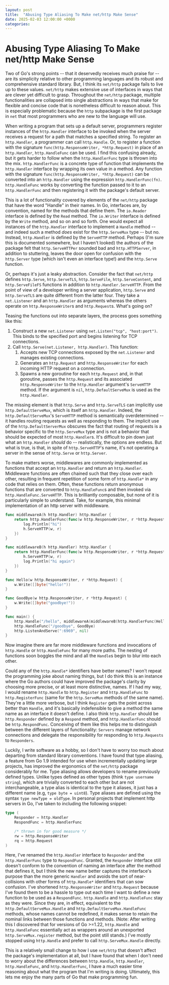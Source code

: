 ```yaml
---
layout: post
title:  "Abusing Type Aliasing To Make net/http Make Sense"
date: 2025-02-03 12:00:00 +0000
categories:
---
```

# Abusing Type Aliasing To Make net/http Make Sense
Two of Go's strong points -- that it deservedly receives much praise for -- are its simplicity relative to other programming languages and its robust and comprehensive standard library. But, I think its `net/http` package fails to live up to these values. `net/http` makes extensive use of interfaces in ways that are clever yet difficult to grasp. Throughout the `net/http` package, multiple functionalities are collapsed into single abstractions in ways that make for flexible and concise code that is nonetheless difficult to reason about. This is especially problematic because the `http` subpackage is the first package in `net` that most programmers who are new to the language will use.

When writing a program that sets up a default server, programmers register instances of the `http.Handler` interface to be invoked when the server receives a request for a path that matches a specified string. To register an `http.Handler`, a programmer can call `http.Handle`. Or, to register a function with the signature `func(http.ResponseWriter, *http.Request)` in place of an `http.Handler`, `http.HandleFunc` can be used. I find this confusing already, but it gets harder to follow when the `http.HandlerFunc` type is thrown into the mix. `http.HandlerFunc` is a concrete type of function that implements the `http.Handler` interface by wrapping its own value in a method. Any function with the signature `func(http.ResponseWriter, *http.Request)` can be converted into an `http.Handler` using the expression `http.HandlerFunc(fn)`. `http.HandleFunc` works by converting the function passed to it to an `http.HandlerFunc` and then registering it with the package's default server. 

This is a lot of functionality covered by elements of the `net/http` package that have the word "Handle" in their names. In Go, interfaces are, by convention, named for the methods that define them. The `io.Reader` interface is defined by the `Read` method. The `io.Writer` interface is defined by the `Write` method, and so on and so forth. One would expect all instances of the `http.Handler` interface to implement a `Handle` method -- and indeed such a method *does* exist for the `http.ServeMux` type -- but no. Instead, `http.Handler` is defined by the `ServeHTTP` method. Perhaps (I'm sure this is documented somewhere, but I haven't looked) the authors of the package felt that `http.ServeHTTPer` sounded bad and `http.HTTPServer`, in addition to stuttering, leaves the door open for confusion with the `http.Server` type (which isn't even an interface type!) and the `http.Serve` function.

Or, perhaps it's just a leaky abstraction. Consider the fact that `net/http` defines `http.Serve`, `http.ServeTLS`, `http.ServeFile`, `http.ServeContent`, and `http.ServeFileFS` functions in addition to `http.Handler.ServeHTTP`. From the point of view of a developer writing a server application, `http.Serve` and `http.ServeTLS` are quite different from the latter four. They take a `net.Listener` and an `http.Handler` as arguments whereas the others operate on `http.ResponseWriter`s and `http.Request`s. What's going on?

Teasing the functions out into separate layers, the process goes something like this:
1. Construct a new `net.Listener` using `net.Listen("tcp", "host:port")`. This binds to the specified port and begins listening for TCP connections.
2. Call `http.Serve(net.Listener, http.Handler)`. This function:
   1. Accepts new TCP connections exposed by the `net.Listener` and manages existing connections.
   2. Generates an `http.Request` and `http.ResponseWriter` for each incoming HTTP request on a connection.
   3. Spawns a new goroutine for each `http.Request` and, in that goroutine, passes the `http.Request` and its associated `http.ResponseWriter` to the `http.Handler` argument's `ServeHTTP` method. If the argument is `nil`, `http.DefaultServeMux` is used as the `http.Handler`.

The missing element is that `http.Serve` and `http.ServeTLS` can implicitly use `http.DefaultServeMux`, which is itself an `http.Handler`. Indeed, the `http.DefaultServeMux`'s `ServeHTTP` method is semantically overdetermined -- it handles routing requests as well as responding to them. The implicit use of the `http.DefaultServerMux` obscures the fact that routing of requests is a behavior specific to the `http.ServeMux` type and is not a behavior that should be expected of most `http.Handler`s. It's difficult to pin down just what an `http.Handler` *should* do -- realistically, the options are endless. But what is true, is that, in spite of `http.ServeHTTP`'s name, it's not operating a server in the sense of `http.Serve` or `http.Server`.

To make matters worse, middlewares are commonly implemented as functions that accept an `http.Handler` and return an `http.Handler`. Middleware functions are often chained such that they close over each other, resulting in frequent repetition of some form of `http.Handle*` in any code that relies on them. Often, these functions return anonymous functions that are converted to `http.HandleFunc`s and then invoked via `http.HandleFunc.ServeHTTP`. This is brilliantly composable, but none of it is particularly simple to understand. Take, for example, this minimal implementation of an http server with middleware.
```Go
func middlewareA(h http.Handler) http.Handler {
	return http.HandlerFunc(func(w http.ResponseWriter, r *http.Request) {
		log.Println("hi")
		h.ServeHTTP(w, r)
	})
}

func middlewareB(h http.Handler) http.Handler {
	return http.HandlerFunc(func(w http.ResponseWriter, r *http.Request) {
		h.ServeHTTP(w, r)
		log.Println("hi again")
	})
}

func Hello(w http.ResponseWriter, r *http.Request) {
	w.Write([]byte("hello!"))
}

func GoodBye(w http.ResponseWriter, r *http.Request) {
	w.Write([]byte("goodbye!"))
}

func main() {
	http.Handle("/hello", middlewareA(middlewareB(http.HandlerFunc(Hello))))
	http.HandleFunc("/goodbye", GoodBye)
	http.ListenAndServe(":6969", nil)
}
```
Now imagine there are far more middleware functions and invocations of `http.Handle` or `http.HandleFunc` for many more paths. The nesting of functions soon boggles the mind and all the `Handle`s begin to blur into each other.

Could any of the `http.Handle*` identifiers have better names? I won't repeat the programming joke about naming things, but I do think this is an instance where the Go authors could have improved the package's clarity by choosing more precise, or at least more distinctive, names. If I had my way, I would rename `http.Handle` to `http.Register` and `http.HandleFunc` to `http.RegisterFunc` (same for the `http.ServeMux` methods of the same name). They're a little more verbose, but I think `Register` gets the point across better than `Handle`, and it's basically indefensible to give a method the same name as an interface it doesn't define. I also think `http.Handler` should be `http.Responder` defined by a `Respond` method, and `http.HandlerFunc` should be `http.RespondFunc`. Conceiving of them like this helps me to distinguish between the different layers of functionality: `Servers` manage network connections and delegate the responsibility for responding to `http.Requests` to `Responders`.

Luckily, I write software as a hobby, so I don't have to worry too much about departing from standard library conventions. I have found that type aliasing, a feature from Go 1.9 intended for use when incrementally updating large projects, has improved the ergonomics of the `net/http` package considerably for me. Type aliasing allows developers to rename previously defined types. Unlike types defined as other types (think `type username string`), which are trivially converted to each other but are not interchangeable, a type alias is identical to the type it aliases, it just has a different name (e.g, `type byte = uint8`). Type aliases are defined using the syntax `type newType = oldType`. In personal projects that implement http servers in Go, I've taken to including the following snippet:
```Go
type (
    Responder = http.Handler
    RespondFunc = http.HandlerFunc

    /* thrown in for good measure */
    rw = http.ResponseWriter
    rq = http.Request
)
```
Here, I've renamed the `http.Handler` interface to `Responder` and the `http.HandlerFunc` type to `RespondFunc`. Granted, the `Responder` interface still doesn't conform to the convention of naming an interface after the method that defines it, but I think the new name better captures the interface's purpose than the more generic `Handler` and avoids the sort of near-collisions with other forms of `http.Handle*` identifiers that can sow confusion. I've shortened `http.ResponseWriter` and `http.Request` because I've found them to be a hassle to type out each time I want to define a new function to be used as a `RespondFunc`. `http.Handle` and `http.HandleFunc` stay as they were. Since they are, in effect, equivalent to the `http.DefaultServeMux.Handle` and `http.DefaultServeMux.HandleFunc` methods, whose names cannot be redefined, it makes sense to retain the nominal links between those functions and methods. (Note: After writing this I discovered that for versions of Go >=1.22, `http.Handle` and `http.HandleFunc` essentially act as wrappers around an unexported `http.ServeMux.register` method, but the point still stands.) I've mostly stopped using `http.Handle` and prefer to call `http.ServeMux.Handle` directly. 

This is a relatively small change to how I use `net/http` that doesn't affect the package's implementation at all, but I have found that when I don't need to worry about the differences between `http.Handle`, `http.Handler`, `http.HandleFunc`, and `http.HandlerFunc`, I have a much easier time reasoning about what the program that I'm writing is doing. Ultimately, this lets me enjoy the many parts of Go that make programming fun.